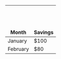 <table style="width:50%;">
  <thead style="vertical-align:bottom">
    <tr style="height:100px">
      <th>Month</th>
      <th>Savings</th>
    </tr>
  </thead>
   <tbody>
    <tr>
      <td>January</td>
      <td>$100</td>
    </tr>
    <tr>
      <td>February</td>
      <td>$80</td>
    </tr>
  </tbody>
</table>
